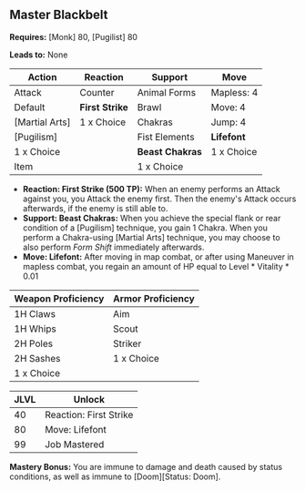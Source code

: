 ## Master Blackbelt

**Requires:** [Monk] 80, [Pugilist] 80

**Leads to:** None

| Action         | Reaction         | Support           | Move |
| ---            | ---              | ---               | ---  |
| Attack         | Counter          | Animal Forms      | Mapless: 4
| Default        | **First Strike** | Brawl             | Move: 4
| [Martial Arts] | 1 x Choice       | Chakras           | Jump: 4
| [Pugilism]     |                  | Fist Elements     | **Lifefont**
| 1 x Choice     |                  | **Beast Chakras** | 1 x Choice
| Item           |                  | 1 x Choice        |

- **Reaction: First Strike (500 TP):** When an enemy performs an Attack against you, you Attack the enemy first. Then the enemy's Attack occurs afterwards, if the enemy is still able to.
- **Support: Beast Chakras:** When you achieve the special flank or rear condition of a [Pugilism] technique, you gain 1 Chakra. When you perform a Chakra-using [Martial Arts] technique, you may choose to also perform _Form Shift_ immediately afterwards.
- **Move: Lifefont:** After moving in map combat, or after using Maneuver in mapless combat, you regain an amount of HP equal to Level * Vitality * 0.01

| Weapon Proficiency | Armor Proficiency |
| ---                | ---               |
| 1H Claws           | Aim
| 1H Whips           | Scout
| 2H Poles           | Striker
| 2H Sashes          | 1 x Choice
| 1 x Choice         |

| JLVL | Unlock |
| ---  | ---    |
| 40 | Reaction: First Strike
| 80 | Move: Lifefont
| 99 | Job Mastered

**Mastery Bonus:** You are immune to damage and death caused by status conditions, as well as immune to [Doom][Status: Doom].
